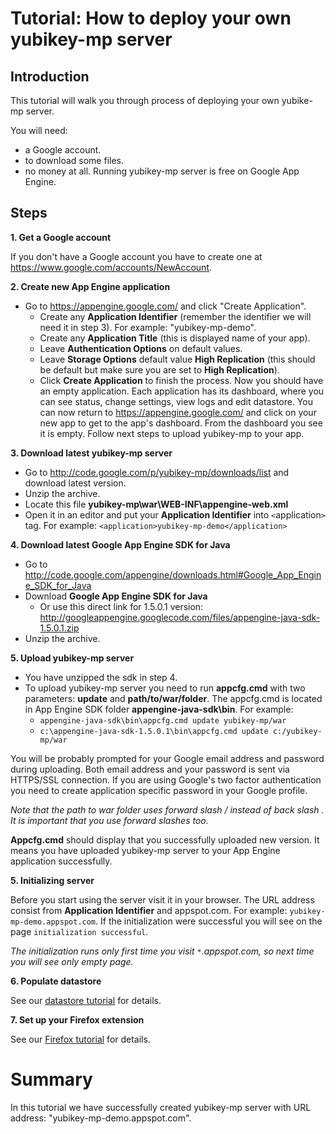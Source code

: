# Tutorial: How to deploy your own yubikey-mp server #

## Introduction ##

This tutorial will walk you through process of deploying your own yubike-mp server.

You will need:
  * a Google account.
  * to download some files.
  * no money at all. Running yubikey-mp server is free on Google App Engine.

## Steps ##

**1. Get a Google account**

If you don't have a Google account you have to create one at https://www.google.com/accounts/NewAccount.

**2. Create new App Engine application**
  * Go to https://appengine.google.com/ and click "Create Application".
    * Create any **Application Identifier** (remember the identifier we will need it in step 3). For example: "yubikey-mp-demo".
    * Create any **Application Title** (this is displayed name of your app).
    * Leave **Authentication Options** on default values.
    * Leave **Storage Options** default value **High Replication** (this should be default but make sure you are set to **High Replication**).
    * Click **Create Application** to finish the process.
Now you should have an empty application. Each application has its dashboard, where you can see status, change settings, view logs and edit datastore. You can now return to https://appengine.google.com/ and click on your new app to get to the app's dashboard. From the dashboard you see it is empty. Follow next steps to upload yubikey-mp to your app.

**3. Download latest yubikey-mp server**
  * Go to http://code.google.com/p/yubikey-mp/downloads/list and download latest version.
  * Unzip the archive.
  * Locate this file **yubikey-mp\war\WEB-INF\appengine-web.xml**
  * Open it in an editor and put your **Application Identifier** into `<`application`>` tag. For example:
`<application>yubikey-mp-demo</application>`

**4. Download latest Google App Engine SDK for Java**
  * Go to http://code.google.com/appengine/downloads.html#Google_App_Engine_SDK_for_Java
  * Download **Google App Engine SDK for Java**
    * Or use this direct link for 1.5.0.1 version: http://googleappengine.googlecode.com/files/appengine-java-sdk-1.5.0.1.zip
  * Unzip the archive.

**5. Upload yubikey-mp server**
  * You have unzipped the sdk in step 4.
  * To upload yubikey-mp server you need to run **appcfg.cmd** with two parameters: **update** and **path/to/war/folder**. The appcfg.cmd is located in App Engine SDK folder **appengine-java-sdk\bin**. For example:
    * `appengine-java-sdk\bin\appcfg.cmd update yubikey-mp/war`
    * `c:\appengine-java-sdk-1.5.0.1\bin\appcfg.cmd update c:/yubikey-mp/war`

You will be probably prompted for your Google email address and password during uploading. Both email address and your password is sent via HTTPS/SSL connection. If you are using Google's two factor authentication you need to create application specific password in your Google profile.

_Note that the path to war folder uses forward slash / instead of back slash \. It is important that you use forward slashes too._

**Appcfg.cmd** should display that you successfully uploaded new version. It means you have uploaded yubikey-mp server to your App Engine application successfully.

**5. Initializing server**

Before you start using the server visit it in your browser. The URL address consist from **Application Identifier** and appspot.com. For example: `yubikey-mp-demo.appspot.com`. If the initialization were successful you will see on the page `initialization successful`.

_The initialization runs only first time you visit `*`.appspot.com, so next time you will see only empty page._

**6. Populate datastore**

See our [datastore tutorial](TutorialDatastore.md) for details.

**7. Set up your Firefox extension**

See our [Firefox tutorial](TutorialFirefox.md) for details.

# Summary #

In this tutorial we have successfully created yubikey-mp server with URL address: "yubikey-mp-demo.appspot.com".